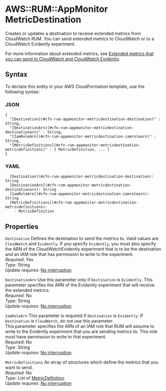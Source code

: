 # AWS::RUM::AppMonitor MetricDestination<a name="aws-properties-rum-appmonitor-metricdestination"></a>

Creates or updates a destination to receive extended metrics from CloudWatch RUM\. You can send extended metrics to CloudWatch or to a CloudWatch Evidently experiment\.

For more information about extended metrics, see [ Extended metrics that you can send to CloudWatch and CloudWatch Evidently](https://docs.aws.amazon.com/AmazonCloudWatch/latest/monitoring/CloudWatch-RUM-vended-metrics.html)\.

## Syntax<a name="aws-properties-rum-appmonitor-metricdestination-syntax"></a>

To declare this entity in your AWS CloudFormation template, use the following syntax:

### JSON<a name="aws-properties-rum-appmonitor-metricdestination-syntax.json"></a>

```
{
  "[Destination](#cfn-rum-appmonitor-metricdestination-destination)" : String,
  "[DestinationArn](#cfn-rum-appmonitor-metricdestination-destinationarn)" : String,
  "[IamRoleArn](#cfn-rum-appmonitor-metricdestination-iamrolearn)" : String,
  "[MetricDefinitions](#cfn-rum-appmonitor-metricdestination-metricdefinitions)" : [ MetricDefinition, ... ]
}
```

### YAML<a name="aws-properties-rum-appmonitor-metricdestination-syntax.yaml"></a>

```
  [Destination](#cfn-rum-appmonitor-metricdestination-destination): String
  [DestinationArn](#cfn-rum-appmonitor-metricdestination-destinationarn): String
  [IamRoleArn](#cfn-rum-appmonitor-metricdestination-iamrolearn): String
  [MetricDefinitions](#cfn-rum-appmonitor-metricdestination-metricdefinitions):
    - MetricDefinition
```

## Properties<a name="aws-properties-rum-appmonitor-metricdestination-properties"></a>

`Destination` <a name="cfn-rum-appmonitor-metricdestination-destination"></a>
Defines the destination to send the metrics to\. Valid values are `CloudWatch` and `Evidently`\. If you specify `Evidently`, you must also specify the ARN of the CloudWatchEvidently experiment that is to be the destination and an IAM role that has permission to write to the experiment\.  
_Required_: Yes  
_Type_: String  
_Update requires_: [No interruption](https://docs.aws.amazon.com/AWSCloudFormation/latest/UserGuide/using-cfn-updating-stacks-update-behaviors.html#update-no-interrupt)

`DestinationArn` <a name="cfn-rum-appmonitor-metricdestination-destinationarn"></a>
Use this parameter only if `Destination` is `Evidently`\. This parameter specifies the ARN of the Evidently experiment that will receive the extended metrics\.  
_Required_: No  
_Type_: String  
_Update requires_: [No interruption](https://docs.aws.amazon.com/AWSCloudFormation/latest/UserGuide/using-cfn-updating-stacks-update-behaviors.html#update-no-interrupt)

`IamRoleArn` <a name="cfn-rum-appmonitor-metricdestination-iamrolearn"></a>
This parameter is required if `Destination` is `Evidently`\. If `Destination` is `CloudWatch`, do not use this parameter\.  
This parameter specifies the ARN of an IAM role that RUM will assume to write to the Evidently experiment that you are sending metrics to\. This role must have permission to write to that experiment\.  
_Required_: No  
_Type_: String  
_Update requires_: [No interruption](https://docs.aws.amazon.com/AWSCloudFormation/latest/UserGuide/using-cfn-updating-stacks-update-behaviors.html#update-no-interrupt)

`MetricDefinitions` <a name="cfn-rum-appmonitor-metricdestination-metricdefinitions"></a>
An array of structures which define the metrics that you want to send\.  
_Required_: No  
_Type_: List of [MetricDefinition](aws-properties-rum-appmonitor-metricdefinition.md)  
_Update requires_: [No interruption](https://docs.aws.amazon.com/AWSCloudFormation/latest/UserGuide/using-cfn-updating-stacks-update-behaviors.html#update-no-interrupt)

